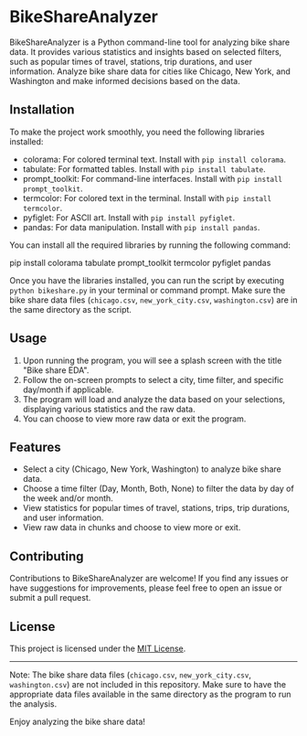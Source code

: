 # BikeShareAnalyzer

BikeShareAnalyzer is a Python command-line tool for analyzing bike share data. It provides various statistics and insights based on selected filters, such as popular times of travel, stations, trip durations, and user information. Analyze bike share data for cities like Chicago, New York, and Washington and make informed decisions based on the data.

## Installation

To make the project work smoothly, you need the following libraries installed:

- colorama: For colored terminal text. Install with `pip install colorama`.
- tabulate: For formatted tables. Install with `pip install tabulate`.
- prompt_toolkit: For command-line interfaces. Install with `pip install prompt_toolkit`.
- termcolor: For colored text in the terminal. Install with `pip install termcolor`.
- pyfiglet: For ASCII art. Install with `pip install pyfiglet`.
- pandas: For data manipulation. Install with `pip install pandas`.

You can install all the required libraries by running the following command:

pip install colorama tabulate prompt_toolkit termcolor pyfiglet pandas

Once you have the libraries installed, you can run the script by executing `python bikeshare.py` in your terminal or command prompt. Make sure the bike share data files (`chicago.csv`, `new_york_city.csv`, `washington.csv`) are in the same directory as the script.

## Usage

1. Upon running the program, you will see a splash screen with the title "Bike share EDA".
2. Follow the on-screen prompts to select a city, time filter, and specific day/month if applicable.
3. The program will load and analyze the data based on your selections, displaying various statistics and the raw data.
4. You can choose to view more raw data or exit the program.

## Features

- Select a city (Chicago, New York, Washington) to analyze bike share data.
- Choose a time filter (Day, Month, Both, None) to filter the data by day of the week and/or month.
- View statistics for popular times of travel, stations, trips, trip durations, and user information.
- View raw data in chunks and choose to view more or exit.

## Contributing

Contributions to BikeShareAnalyzer are welcome! If you find any issues or have suggestions for improvements, please feel free to open an issue or submit a pull request.

## License

This project is licensed under the [MIT License](LICENSE).

---

Note: The bike share data files (`chicago.csv`, `new_york_city.csv`, `washington.csv`) are not included in this repository. Make sure to have the appropriate data files available in the same directory as the program to run the analysis.

Enjoy analyzing the bike share data!

